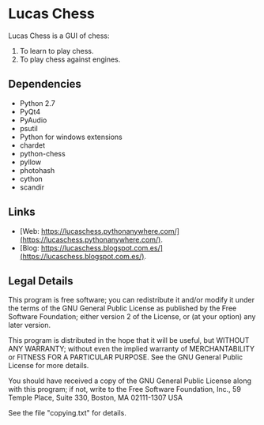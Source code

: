 Lucas Chess
===========

Lucas Chess is a GUI of chess:

1. To learn to play chess.
2. To play chess against engines.

Dependencies
------------

* Python 2.7
* PyQt4
* PyAudio
* psutil
* Python for windows extensions
* chardet
* python-chess
* pyllow
* photohash
* cython
* scandir

Links
-----

* [Web: https://lucaschess.pythonanywhere.com/](https://lucaschess.pythonanywhere.com/).
* [Blog: https://lucaschess.blogspot.com.es/](https://lucaschess.blogspot.com.es/).

Legal Details
-------------

This program is free software; you can redistribute it and/or modify
it under the terms of the GNU General Public License as published by
the Free Software Foundation; either version 2 of the License, or (at
your option) any later version.

This program is distributed in the hope that it will be useful, but
WITHOUT ANY WARRANTY; without even the implied warranty of
MERCHANTABILITY or FITNESS FOR A PARTICULAR PURPOSE.  See the GNU
General Public License for more details.

You should have received a copy of the GNU General Public License
along with this program; if not, write to the Free Software
Foundation, Inc., 59 Temple Place, Suite 330, Boston, MA 02111-1307
USA

See the file "copying.txt" for details.



